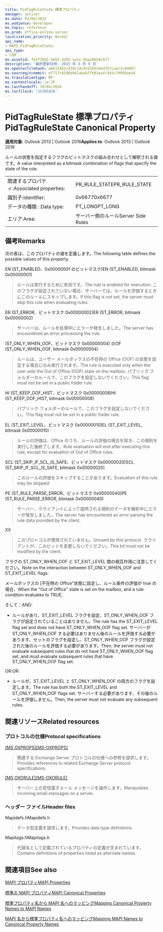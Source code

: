 ```yaml
---
title: PidTagRuleState 標準プロパティ
manager: soliver
ms.date: 03/09/2015
ms.audience: Developer
ms.topic: reference
ms.prod: office-online-server
localization_priority: Normal
api_name:
- MAPI.PidTagRuleState
api_type:
- COM
ms.assetid: f62f3055-b855-4203-aa5c-6ba28b58c6f7
description: '最終更新日時: 2015 年 3 月 9 日'
ms.openlocfilehash: a0e15462cd3dc14c93155e34e47b7caac2c04087
ms.sourcegitcommit: ef717c65d8dd41ababffb01eafc443c79950aed4
ms.translationtype: MT
ms.contentlocale: ja-JP
ms.lasthandoff: 10/04/2018
ms.locfileid: "25395428"
---
```

# <a name="pidtagrulestate-canonical-property"></a><span data-ttu-id="edf53-103">PidTagRuleState 標準プロパティ</span><span class="sxs-lookup"><span data-stu-id="edf53-103">PidTagRuleState Canonical Property</span></span>

  
  
<span data-ttu-id="edf53-104">**適用対象**: Outlook 2013 | Outlook 2016</span><span class="sxs-lookup"><span data-stu-id="edf53-104">**Applies to**: Outlook 2013 | Outlook 2016</span></span> 
  
<span data-ttu-id="edf53-105">ルールの状態を指定するフラグのビットマスクの組み合わせとして解釈される値です。</span><span class="sxs-lookup"><span data-stu-id="edf53-105">A value interpreted as a bitmask combination of flags that specify the state of the rule.</span></span>
  
|||
|:-----|:-----|
|<span data-ttu-id="edf53-106">関連するプロパティ:</span><span class="sxs-lookup"><span data-stu-id="edf53-106">Associated properties:</span></span>  <br/> |<span data-ttu-id="edf53-107">PR_RULE_STATE</span><span class="sxs-lookup"><span data-stu-id="edf53-107">PR_RULE_STATE</span></span>  <br/> |
|<span data-ttu-id="edf53-108">識別子:</span><span class="sxs-lookup"><span data-stu-id="edf53-108">Identifier:</span></span>  <br/> |<span data-ttu-id="edf53-109">0x6677</span><span class="sxs-lookup"><span data-stu-id="edf53-109">0x6677</span></span>  <br/> |
|<span data-ttu-id="edf53-110">データの種類 : </span><span class="sxs-lookup"><span data-stu-id="edf53-110">Data type:</span></span>  <br/> |<span data-ttu-id="edf53-111">PT_LONG</span><span class="sxs-lookup"><span data-stu-id="edf53-111">PT_LONG</span></span>  <br/> |
|<span data-ttu-id="edf53-112">エリア:</span><span class="sxs-lookup"><span data-stu-id="edf53-112">Area:</span></span>  <br/> |<span data-ttu-id="edf53-113">サーバー側のルール</span><span class="sxs-lookup"><span data-stu-id="edf53-113">Server Side Rules</span></span>  <br/> |
   
## <a name="remarks"></a><span data-ttu-id="edf53-114">備考</span><span class="sxs-lookup"><span data-stu-id="edf53-114">Remarks</span></span>

<span data-ttu-id="edf53-115">次の表は、このプロパティの値を定義します。</span><span class="sxs-lookup"><span data-stu-id="edf53-115">The following table defines the possible values of this property.</span></span>
  
<span data-ttu-id="edf53-116">EN (ST_ENABLED、0x00000001 のビットマスク)</span><span class="sxs-lookup"><span data-stu-id="edf53-116">EN (ST_ENABLED, bitmask 0x00000001)</span></span>
  
> <span data-ttu-id="edf53-117">ルールは実行するために有効です。</span><span class="sxs-lookup"><span data-stu-id="edf53-117">The rule is enabled for execution.</span></span> <span data-ttu-id="edf53-118">このフラグが設定されていない場合、サーバーでは、ルールを評価するときにこのルールにスキップします。</span><span class="sxs-lookup"><span data-stu-id="edf53-118">If this flag is not set, the server must skip this rule when evaluating rules.</span></span>
    
<span data-ttu-id="edf53-119">ER (ST_ERROR、ビットマスク 0x00000002)</span><span class="sxs-lookup"><span data-stu-id="edf53-119">ER (ST_ERROR, bitmask 0x00000002)</span></span>
  
> <span data-ttu-id="edf53-120">サーバーは、ルールを処理中にエラーが発生しました。</span><span class="sxs-lookup"><span data-stu-id="edf53-120">The server has encountered an error processing the rule.</span></span>
    
<span data-ttu-id="edf53-121">(ST_ONLY_WHEN_OOF、ビットマスク 0x00000004) の</span><span class="sxs-lookup"><span data-stu-id="edf53-121">OF (ST_ONLY_WHEN_OOF, bitmask 0x00000004)</span></span>
  
> <span data-ttu-id="edf53-122">ルールは、ユーザー メールボックスの不在時の Office (OOF) の状態を設定する場合にのみ実行されます。</span><span class="sxs-lookup"><span data-stu-id="edf53-122">The rule is executed only when the user sets the Out of Office (OOF) state on the mailbox.</span></span> <span data-ttu-id="edf53-123">パブリック フォルダーのルールで、このフラグを設定しないでください。</span><span class="sxs-lookup"><span data-stu-id="edf53-123">This flag must not be set in a public folder rule.</span></span>
    
<span data-ttu-id="edf53-124">HI (ST_KEEP_OOF_HIST、ビットマスク 0x00000008)</span><span class="sxs-lookup"><span data-stu-id="edf53-124">HI (ST_KEEP_OOF_HIST, bitmask 0x00000008)</span></span>
  
> <span data-ttu-id="edf53-125">パブリック フォルダーのルールで、このフラグを設定しないでください。</span><span class="sxs-lookup"><span data-stu-id="edf53-125">This flag must not be set in a public folder rule.</span></span>
    
<span data-ttu-id="edf53-126">EL (ST_EXIT_LEVEL、ビットマスク 0x00000010)</span><span class="sxs-lookup"><span data-stu-id="edf53-126">EL (ST_EXIT_LEVEL, bitmask 0x00000010)</span></span>
  
> <span data-ttu-id="edf53-127">ルールの評価は、Office のうち、ルールの評価の場合を除き、この規則を実行した後終了します。</span><span class="sxs-lookup"><span data-stu-id="edf53-127">Rule evaluation will end after executing this rule, except for evaluation of Out of Office rules.</span></span>
    
<span data-ttu-id="edf53-128">SCL (ST_SKIP_IF_SCL_IS_SAFE、ビットマスク 0x00000020)</span><span class="sxs-lookup"><span data-stu-id="edf53-128">SCL (ST_SKIP_IF_SCL_IS_SAFE, bitmask 0x00000020)</span></span>
  
> <span data-ttu-id="edf53-129">このルールの評価をスキップすることがあります。</span><span class="sxs-lookup"><span data-stu-id="edf53-129">Evaluation of this rule may be skipped.</span></span>
    
<span data-ttu-id="edf53-130">PE (ST_RULE_PARSE_ERROR、ビットマスク 0x00000040)</span><span class="sxs-lookup"><span data-stu-id="edf53-130">PE (ST_RULE_PARSE_ERROR, bitmask 0x00000040)</span></span>
  
> <span data-ttu-id="edf53-131">サーバー、クライアントによって提供される規則のデータを解析中にエラーが発生しました。</span><span class="sxs-lookup"><span data-stu-id="edf53-131">The server has encountered an error parsing the rule data provided by the client.</span></span>
    
<span data-ttu-id="edf53-132">X</span><span class="sxs-lookup"><span data-stu-id="edf53-132">X</span></span>
  
> <span data-ttu-id="edf53-133">このプロトコルが使用されていません。</span><span class="sxs-lookup"><span data-stu-id="edf53-133">Unused by this protocol.</span></span> <span data-ttu-id="edf53-134">クライアントが、このビットを変更しないでください。</span><span class="sxs-lookup"><span data-stu-id="edf53-134">This bit must not be modified by the client.</span></span>
    
<span data-ttu-id="edf53-135">フラグの ST_ONLY_WHEN_OOF と ST_EXIT_LEVEL 間の相互作用に注意してください。</span><span class="sxs-lookup"><span data-stu-id="edf53-135">Note on the interaction between ST_ONLY_WHEN_OOF and ST_EXIT_LEVEL flags:</span></span> 
  
<span data-ttu-id="edf53-136">メールボックスの [不在時の Office"状態に設定し、ルール条件の評価が true の場合、</span><span class="sxs-lookup"><span data-stu-id="edf53-136">When the "Out of Office" state is set on the mailbox, and a rule condition evaluates to TRUE,</span></span> 
  
<span data-ttu-id="edf53-137">そして：</span><span class="sxs-lookup"><span data-stu-id="edf53-137">AND:</span></span>
  
- <span data-ttu-id="edf53-138">ルールがあり、ST_EXIT_LEVEL フラグを設定、ST_ONLY_WHEN_OOF フラグが設定されていることはありません。</span><span class="sxs-lookup"><span data-stu-id="edf53-138">The rule has the ST_EXIT_LEVEL flag set and does not have ST_ONLY_WHEN_OOF flag set.</span></span> <span data-ttu-id="edf53-139">サーバーが ST_ONLY_WHEN_OOF する必要はありません後のルールを評価する必要があります、セットのフラグを設定し、ST_ONLY_WHEN_OOF フラグが設定された後のルールを評価する必要があります。</span><span class="sxs-lookup"><span data-stu-id="edf53-139">Then, the server must not evaluate subsequent rules that do not have ST_ONLY_WHEN_OOF flag set, and must evaluate subsequent rules that have ST_ONLY_WHEN_OOF flag set.</span></span>
    
<span data-ttu-id="edf53-140">OR:</span><span class="sxs-lookup"><span data-stu-id="edf53-140">OR:</span></span>
  
- <span data-ttu-id="edf53-141">ルールが、ST_EXIT_LEVEL と ST_ONLY_WHEN_OOF の両方のフラグを設定します。</span><span class="sxs-lookup"><span data-stu-id="edf53-141">The rule has both the ST_EXIT_LEVEL and ST_ONLY_WHEN_OOF flags set.</span></span> <span data-ttu-id="edf53-142">サーバーする必要があります、その後のルールを評価しません。</span><span class="sxs-lookup"><span data-stu-id="edf53-142">Then, the server must not evaluate any subsequent rules.</span></span>
    
## <a name="related-resources"></a><span data-ttu-id="edf53-143">関連リソース</span><span class="sxs-lookup"><span data-stu-id="edf53-143">Related resources</span></span>

### <a name="protocol-specifications"></a><span data-ttu-id="edf53-144">プロトコルの仕様</span><span class="sxs-lookup"><span data-stu-id="edf53-144">Protocol specifications</span></span>

<span data-ttu-id="edf53-145">[[MS OXPROPS]](https://msdn.microsoft.com/library/f6ab1613-aefe-447d-a49c-18217230b148%28Office.15%29.aspx)</span><span class="sxs-lookup"><span data-stu-id="edf53-145">[[MS-OXPROPS]](https://msdn.microsoft.com/library/f6ab1613-aefe-447d-a49c-18217230b148%28Office.15%29.aspx)</span></span>
  
> <span data-ttu-id="edf53-146">関連する Exchange Server プロトコルの仕様への参照を提供します。</span><span class="sxs-lookup"><span data-stu-id="edf53-146">Provides references to related Exchange Server protocol specifications.</span></span>
    
<span data-ttu-id="edf53-147">[[MS OXORULE]](https://msdn.microsoft.com/library/70ac9436-501e-43e2-9163-20d2b546b886%28Office.15%29.aspx)</span><span class="sxs-lookup"><span data-stu-id="edf53-147">[[MS-OXORULE]](https://msdn.microsoft.com/library/70ac9436-501e-43e2-9163-20d2b546b886%28Office.15%29.aspx)</span></span>
  
> <span data-ttu-id="edf53-148">サーバー上の受信電子メール メッセージを操作します。</span><span class="sxs-lookup"><span data-stu-id="edf53-148">Manipulates incoming email messages on a server.</span></span>
    
### <a name="header-files"></a><span data-ttu-id="edf53-149">ヘッダー ファイル</span><span class="sxs-lookup"><span data-stu-id="edf53-149">Header files</span></span>

<span data-ttu-id="edf53-150">Mapidefs.h</span><span class="sxs-lookup"><span data-stu-id="edf53-150">Mapidefs.h</span></span>
  
> <span data-ttu-id="edf53-151">データ型定義を提供します。</span><span class="sxs-lookup"><span data-stu-id="edf53-151">Provides data type definitions.</span></span>
    
<span data-ttu-id="edf53-152">Mapitags.h</span><span class="sxs-lookup"><span data-stu-id="edf53-152">Mapitags.h</span></span>
  
> <span data-ttu-id="edf53-153">代替名として記載されているプロパティの定義が含まれています。</span><span class="sxs-lookup"><span data-stu-id="edf53-153">Contains definitions of properties listed as alternate names.</span></span>
    
## <a name="see-also"></a><span data-ttu-id="edf53-154">関連項目</span><span class="sxs-lookup"><span data-stu-id="edf53-154">See also</span></span>



[<span data-ttu-id="edf53-155">MAPI プロパティ</span><span class="sxs-lookup"><span data-stu-id="edf53-155">MAPI Properties</span></span>](mapi-properties.md)
  
[<span data-ttu-id="edf53-156">標準の MAPI プロパティ</span><span class="sxs-lookup"><span data-stu-id="edf53-156">MAPI Canonical Properties</span></span>](mapi-canonical-properties.md)
  
[<span data-ttu-id="edf53-157">標準プロパティ名から MAPI 名へのマッピング</span><span class="sxs-lookup"><span data-stu-id="edf53-157">Mapping Canonical Property Names to MAPI Names</span></span>](mapping-canonical-property-names-to-mapi-names.md)
  
[<span data-ttu-id="edf53-158">MAPI 名から標準プロパティ名へのマッピング</span><span class="sxs-lookup"><span data-stu-id="edf53-158">Mapping MAPI Names to Canonical Property Names</span></span>](mapping-mapi-names-to-canonical-property-names.md)

